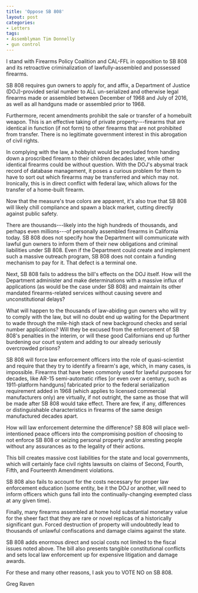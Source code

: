 ```yaml
---
title: 'Oppose SB 808'
layout: post
categories:
- Letters
tags:
- Assemblyman Tim Donnelly
- gun control
---
```


I stand with Firearms Policy Coalition and CAL-FFL in opposition to SB 808 and its retroactive criminalization of lawfully-assembled and possessed firearms.

SB 808 requires gun owners to apply for, and affix, a Department of Justice (DOJ)-provided serial number to ALL un-serialized and otherwise legal firearms made or assembled between December of 1968 and July of 2016, as well as all handguns made or assembled prior to 1968.

Furthermore, recent amendments prohibit the sale or transfer of a homebuilt weapon. This is an effective taking of private property---firearms that are identical in function (if not form) to other firearms that are not prohibited from transfer. There is no legitimate government interest in this abrogation of civil rights.

In complying with the law, a hobbyist would be precluded from handing down a proscribed firearm to their children decades later, while other identical firearms could be without question. With the DOJ's abysmal track record of database management, it poses a curious problem for them to have to sort out which firearms may be transferred and which may not. Ironically, this is in direct conflict with federal law, which allows for the transfer of a home-built firearm.

Now that the measure's true colors are apparent, it's also true that SB 808 will likely chill compliance and spawn a black market, cutting directly against public safety.

There are thousands---likely into the high hundreds of thousands, and perhaps even millions---of personally assembled firearms in California today. SB 808 does not specify how the Department will communicate with lawful gun owners to inform them of their new obligations and criminal liabilities under SB 808. Even if the Department could create and implement such a massive outreach program, SB 808 does not contain a funding mechanism to pay for it. That defect is a terminal one.

Next, SB 808 fails to address the bill's effects on the DOJ itself. How will the Department administer and make determinations with a massive influx of applications (as would be the case under SB 808) and maintain its other mandated firearms-related services without causing severe and unconstitutional delays?

What will happen to the thousands of law-abiding gun owners who will try to comply with the law, but will no doubt end up waiting for the Department to wade through the mile-high stack of new background checks and serial number applications? Will they be excused from the enforcement of SB 808's penalties in the interim, or will these good Californians end up further burdening our court system and adding to our already seriously overcrowded prisons?

SB 808 will force law enforcement officers into the role of quasi-scientist and require that they try to identify a firearm's age, which, in many cases, is impossible. Firearms that have been commonly used for lawful purposes for decades, like AR-15 semi-automatic rifles \[or even over a century, such as 1911-platform handguns\] fabricated prior to the federal serialization requirement added in 1968 (which applies to licensed commercial manufacturers only) are virtually, if not outright, the same as those that will be made after SB 808 would take effect. There are few, if any, differences or distinguishable characteristics in firearms of the same design manufactured decades apart.

How will law enforcement determine the difference? SB 808 will place well-intentioned peace officers into the compromising position of choosing to not enforce SB 808 or seizing personal property and/or arresting people without any assurances as to the legality of their actions.

This bill creates massive cost liabilities for the state and local governments, which will certainly face civil rights lawsuits on claims of Second, Fourth, Fifth, and Fourteenth Amendment violations.

SB 808 also fails to account for the costs necessary for proper law enforcement education (some entity, be it the DOJ or another, will need to inform officers which guns fall into the continually-changing exempted class at any given time).

Finally, many firearms assembled at home hold substantial monetary value for the sheer fact that they are rare or novel replicas of a historically significant gun. Forced destruction of property will undoubtedly lead to thousands of unlawful confiscations and damage claims against the state.

SB 808 adds enormous direct and social costs not limited to the fiscal issues noted above. The bill also presents tangible constitutional conflicts and sets local law enforcement up for expensive litigation and damage awards.

For these and many other reasons, I ask you to VOTE NO on SB 808.

Greg Raven